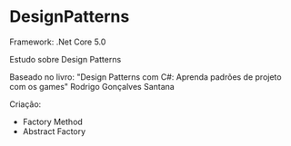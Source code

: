 # DesignPatterns
Framework: .Net Core 5.0

Estudo sobre Design Patterns

Baseado no livro: "Design Patterns com C#: Aprenda padrões de projeto com os games" Rodrigo Gonçalves Santana

Criação:
- Factory Method
- Abstract Factory
